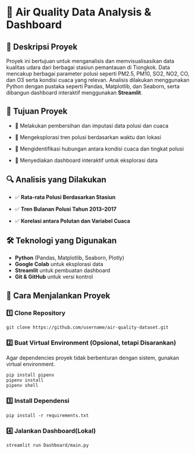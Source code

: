 # 🍃 Air Quality Data Analysis & Dashboard

## 📌 Deskripsi Proyek

Proyek ini bertujuan untuk menganalisis dan memvisualisasikan data kualitas udara dari berbagai stasiun pemantauan di Tiongkok. Data mencakup berbagai parameter polusi seperti PM2.5, PM10, SO2, NO2, CO, dan O3 serta kondisi cuaca yang relevan. Analisis dilakukan menggunakan Python dengan pustaka seperti Pandas, Matplotlib, dan Seaborn, serta dibangun dashboard interaktif menggunakan **Streamlit**.

## 🎯 Tujuan Proyek

- 🔹 Melakukan pembersihan dan imputasi data polusi dan cuaca

- 🔹 Mengeksplorasi tren polusi berdasarkan waktu dan lokasi

- 🔹 Mengidentifikasi hubungan antara kondisi cuaca dan tingkat polusi

- 🔹 Menyediakan dashboard interaktif untuk eksplorasi data

## 🔍 Analisis yang Dilakukan

- ✅ **Rata-rata Polusi Berdasarkan Stasiun**

- ✅ **Tren Bulanan Polusi Tahun 2013–2017**

- ✅ **Korelasi antara Polutan dan Variabel Cuaca**

## 🛠 Teknologi yang Digunakan

- **Python** (Pandas, Matplotlib, Seaborn, Plotly)
- **Google Colab** untuk eksplorasi data
- **Streamlit** untuk pembuatan dashboard
- **Git & GitHub** untuk versi kontrol

## 🚀 Cara Menjalankan Proyek

### 1️⃣ Clone Repository
```
git clone https://github.com/username/air-quality-dataset.git

```
### 2️⃣ Buat Virtual Environment (Opsional, tetapi Disarankan)
Agar dependencies proyek tidak berbenturan dengan sistem, gunakan virtual environment.
```
pip install pipenv
pipenv install
pipenv shell
```
### 3️⃣ Install Dependensi
```
pip install -r requirements.txt
```
### 4️⃣ Jalankan Dashboard(Lokal)
```
streamlit run Dashboard/main.py
```
